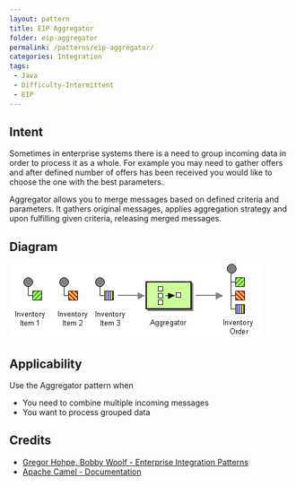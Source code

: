 ```yaml
---
layout: pattern
title: EIP Aggregator
folder: eip-aggregator
permalink: /patterns/eip-aggregator/
categories: Integration
tags:
 - Java
 - Difficulty-Intermittent
 - EIP
---
```


## Intent
Sometimes in enterprise systems there is a need to group incoming data in order to process it as a whole. For example
you may need to gather offers and after defined number of offers has been received you would like to choose the one with
the best parameters. 

Aggregator allows you to merge messages based on defined criteria and parameters. It gathers original messages, 
applies aggregation strategy and upon fulfilling given criteria, releasing merged messages.

## Diagram 
![alt text](./etc/aggregator.gif "Splitter")

## Applicability
Use the Aggregator pattern when

* You need to combine multiple incoming messages 
* You want to process grouped data

## Credits

* [Gregor Hohpe, Bobby Woolf - Enterprise Integration Patterns](http://www.enterpriseintegrationpatterns.com/patterns/messaging/Aggregator.html)
* [Apache Camel - Documentation](http://camel.apache.org/aggregator2.html)
